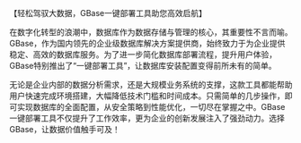 【轻松驾驭大数据，GBase一键部署工具助您高效启航】

在数字化转型的浪潮中，数据库作为数据存储与管理的核心，其重要性不言而喻。GBase，作为国内领先的企业级数据库解决方案提供商，始终致力于为企业提供稳定、高效的数据库服务。为了进一步简化数据库部署流程，提升用户体验，GBase特别推出了“一键部署工具”，让数据库安装配置变得前所未有的简单。

无论是企业内部的数据分析需求，还是大规模业务系统的支撑，这款工具都能帮助用户快速完成环境搭建，大幅降低技术门槛和时间成本。只需简单的几步操作，即可实现数据库的全面配置，从安全策略到性能优化，一切尽在掌握之中。GBase一键部署工具不仅提升了工作效率，更为企业的创新发展注入了强劲动力。选择GBase，让数据价值触手可及！